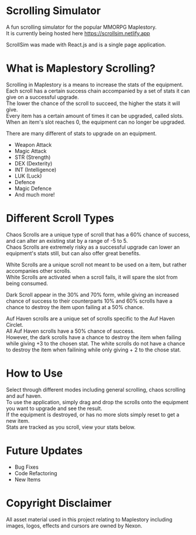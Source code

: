 # Scrolling Simulator

A fun scrolling simulator for the popular MMORPG Maplestory.  
It is currently being hosted here https://scrollsim.netlify.app  
  
ScrollSim was made with React.js and is a single page application.  

# What is Maplestory Scrolling?

Scrolling in Maplestory is a means to increase the stats of the equipment.  
Each scroll has a certain success chain accompanied by a set of stats it can give on a successful upgrade.  
The lower the chance of the scroll to succeed, the higher the stats it will give.  
Every item has a certain amount of times it can be upgraded, called slots.  
When an item's slot reaches 0, the equipment can no longer be upgraded.  

There are many different of stats to upgrade on an equipment.  
- Weapon Attack
- Magic Attack
- STR (Strength)
- DEX (Dexterity)
- INT (Intelligence)
- LUK (Luck)
- Defence
- Magic Defence
- And much more!

# Different Scroll Types 

Chaos Scrolls are a unique type of scroll that has a 60% chance of success, and can alter an existing stat by a range of -5 to 5.  
Chaos Scrolls are extremely risky as a successful upgrade can lower an equipment's stats still, but can also offer great benefits.  

White Scrolls are a unique scroll not meant to be used on a item, but rather accompanies other scrolls.  
White Scrolls are activated when a scroll fails, it will spare the slot from being consumed.  

Dark Scroll appear in the 30% and 70% form, while giving an increased chance of success to their counterparts 10% and 60% scrolls have a chance to destroy the item upon failing at a 50% chance.  

Auf Haven scrolls are a unique set of scrolls specific to the Auf Haven Circlet.  
All Auf Haven scrolls have a 50% chance of success.  
However, the dark scrolls have a chance to destroy the item when failing while giving +3 to the chosen stat.
The white scrolls do not have a chance to destroy the item when failining while only giving + 2 to the chose stat.

# How to Use

Select through different modes including general scrolling, chaos scrolling and auf haven.  
To use the application, simply drag and drop the scrolls onto the equipment you want to upgrade and see the result.  
If the equipment is destroyed, or has no more slots simply reset to get a new item.  
Stats are tracked as you scroll, view your stats below.  

# Future Updates

* Bug Fixes
* Code Refactoring
* New Items 
  
# Copyright Disclaimer
  
All asset material used in this project relating to Maplestory including images, logos, effects and cursors are owned by Nexon.
